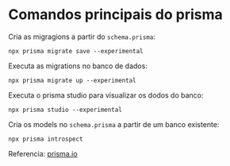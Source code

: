# Comandos principais do prisma

Cria as migragions a partir do <code>schema.prisma</code>:

<code>npx prisma migrate save --experimental</code>

Executa as migrations no banco de dados:

<code>npx prisma migrate up --experimental</code>

Executa o prisma studio para visualizar os dodos do banco:

<code>npx prisma studio --experimental</code>

Cria os models no <code>schema.prisma</code> a partir de um banco existente:

<code>npx prisma introspect</code>

Referencia: [prisma.io](https://www.prisma.io/docs/)